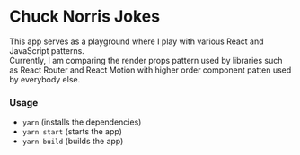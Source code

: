 # Chuck Norris Jokes

This app serves as a playground where I play with various React and JavaScript patterns.  
Currently, I am comparing the render props pattern used by libraries such as React Router and React Motion with higher order component patten used by everybody else.

### Usage

- `yarn` (installs the dependencies)
- `yarn start` (starts the app)
- `yarn build` (builds the app)
